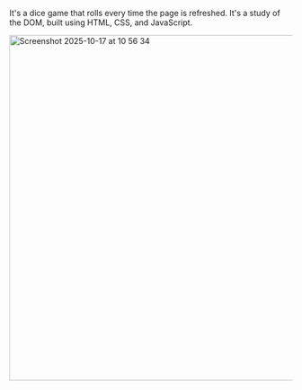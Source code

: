 It's a dice game that rolls every time the page is refreshed. It's a study of the DOM, built using HTML, CSS, and JavaScript.

<img width="1222" height="615" alt="Screenshot 2025-10-17 at 10 56 34" src="https://github.com/user-attachments/assets/f5fb7a81-e0c1-46c8-b033-892c347f0fde" />
